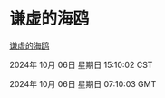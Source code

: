 # 谦虚的海鸥
[谦虚的海鸥](http://219.139.199.175:56308/qxdho/course/base/hotlink/index.php)

2024年 10月 06日 星期日 15:10:02 CST

2024年 10月 06日 星期日 07:10:03 GMT
